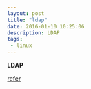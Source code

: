 ```yaml
---
layout: post
title: "ldap"
date: 2016-01-10 10:25:06
description: LDAP
tags: 
 - linux
---
```


**LDAP**

[refer](https://www.electricmonk.nl/log/2013/03/10/quick-introduction-to-ldap-basics/)
